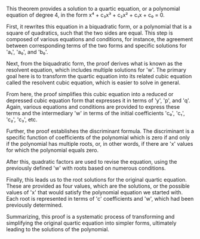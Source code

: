 This theorem provides a solution to a quartic equation, or a polynomial equation of degree 4, in the form x⁴ + c₃x³ + c₂x² + c₁x + c₀ = 0.

First, it rewrites this equation in a biquadratic form, or a polynomial that is a square of quadratics, such that the two sides are equal. This step is composed of various equations and conditions, for instance, the agreement between corresponding terms of the two forms and specific solutions for 'a₁', 'a₀', and 'b₀'.

Next, from the biquadratic form, the proof derives what is known as the resolvent equation, which includes multiple solutions for 'w'. The primary goal here is to transform the quartic equation into its related cubic equation called the resolvent cubic equation, which is easier to solve in general.

From here, the proof simplifies this cubic equation into a reduced or depressed cubic equation form that expresses it in terms of 'y', 'p', and 'q'. Again, various equations and conditions are provided to express these terms and the intermediary 'w' in terms of the initial coefficients 'c₀', 'c₁', 'c₂', 'c₃', etc.

Further, the proof establishes the discriminant formula. The discriminant is a specific function of coefficients of the polynomial which is zero if and only if the polynomial has multiple roots, or, in other words, if there are 'x' values for which the polynomial equals zero.

After this, quadratic factors are used to revise the equation, using the previously defined 'w' with roots based on numerous conditions.

Finally, this leads us to the root solutions for the original quartic equation. These are provided as four values, which are the solutions, or the possible values of 'x' that would satisfy the polynomial equation we started with. Each root is represented in terms of 'c' coefficients and 'w', which had been previously determined.

Summarizing, this proof is a systematic process of transforming and simplifying the original quartic equation into simpler forms, ultimately leading to the solutions of the polynomial.